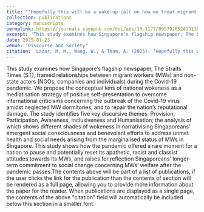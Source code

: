 ```yaml
---
title: "‘Hopefully this will be a wake-up call on how we treat migrant workers’: National wokeness in press reports during the Covid-19 pandemic"
collection: publications
category: manuscripts
permalink: https://journals.sagepub.com/doi/abs/10.1177/09579265241313061
excerpt: 'This study examines how Singapore’s flagship newspaper, The Straits Times (ST), framed relationships between migrant workers (MWs) and non-state actors (NGOs, companies and individuals) during the Covid-19 pandemic. We propose the conceptual lens of national wokeness as a mediatisation strategy of positive self-presentation to overcome international criticisms concerning the outbreak of the Covid-19 virus amidst neglected MW dormitories, and to repair the nation’s reputational damage. The study identifies five key discursive themes: Provision, Participation, Awareness, Inclusiveness and Humanisation; the analysis of which shows different shades of wokeness in narrativising Singaporeans’ emergent social consciousness and benevolent efforts to address unmet health and social needs arising from the marginalised status of MWs in Singapore. This study shows how the pandemic offered a rare moment for a nation to pause and potentially reset its apathetic, racist and classist attitudes towards its MWs, and raises for reflection Singaporeans’ longer-term commitment to social change concerning MWs’ welfare after the pandemic passes.'
date: 2025-01-23
venue: 'Discourse and Society'
citation: 'Lazar, M. M., Wang, W., & Tham, A. (2025). ‘Hopefully this will be a wake-up call on how we treat migrant workers’: National wokeness in press reports during the Covid-19 pandemic. Discourse & Society, 0(0). https://doi.org/10.1177/09579265241313061.'
---
```

This study examines how Singapore’s flagship newspaper, The Straits Times (ST), framed relationships between migrant workers (MWs) and non-state actors (NGOs, companies and individuals) during the Covid-19 pandemic. We propose the conceptual lens of national wokeness as a mediatisation strategy of positive self-presentation to overcome international criticisms concerning the outbreak of the Covid-19 virus amidst neglected MW dormitories, and to repair the nation’s reputational damage. The study identifies five key discursive themes: Provision, Participation, Awareness, Inclusiveness and Humanisation; the analysis of which shows different shades of wokeness in narrativising Singaporeans’ emergent social consciousness and benevolent efforts to address unmet health and social needs arising from the marginalised status of MWs in Singapore. This study shows how the pandemic offered a rare moment for a nation to pause and potentially reset its apathetic, racist and classist attitudes towards its MWs, and raises for reflection Singaporeans’ longer-term commitment to social change concerning MWs’ welfare after the pandemic passes.The contents above will be part of a list of publications, if the user clicks the link for the publication than the contents of section will be rendered as a full page, allowing you to provide more information about the paper for the reader. When publications are displayed as a single page, the contents of the above "citation" field will automatically be included below this section in a smaller font.
